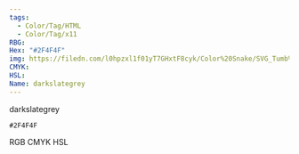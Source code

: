 ```yaml
---
tags:
  - Color/Tag/HTML
  - Color/Tag/x11
RBG: 
Hex: "#2F4F4F"
img: https://filedn.com/l0hpzxl1f01yT7GHxtF8cyk/Color%20Snake/SVG_Tumb%20Mass%20No%20Name/#2F4F4F.svg
CMYK: 
HSL: 
Name: darkslategrey
---
```

darkslategrey
```palette
#2F4F4F
```
RGB
CMYK
HSL
